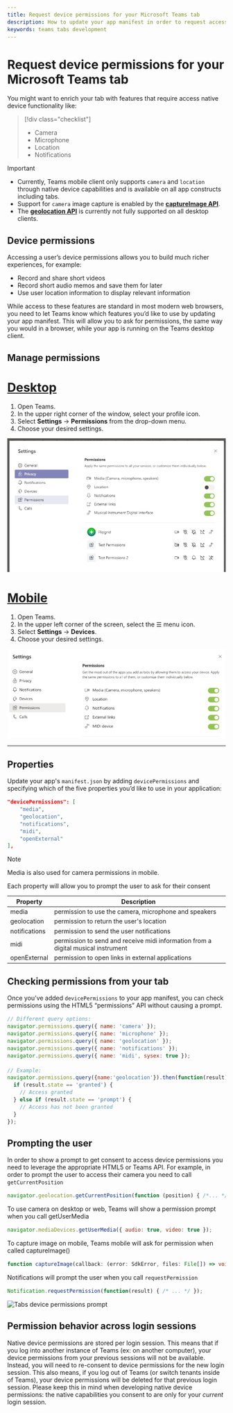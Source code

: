 ```yaml
---
title: Request device permissions for your Microsoft Teams tab
description: How to update your app manifest in order to request access to native features that usually require user consent
keywords: teams tabs development
---
```


# Request device permissions for your Microsoft Teams tab

You might want to enrich your tab with features that require access native device functionality like:

> [!div class="checklist"]
>
> * Camera
> * Microphone
> * Location
> * Notifications

> [!IMPORTANT]
>
> * Currently, Teams mobile client only supports `camera` and `location`  through native device capabilities and is available on all app constructs including tabs. </br>
> * Support for `camera` image capture is enabled by the [**captureImage API**](/javascript/api/@microsoft/teams-js/microsoftteams?view=msteams-client-js-latest#captureimage--error--sdkerror--files--file-------void-).
> * The [**geolocation API**](../../resources/schema/manifest-schema#devicepermissions) is currently not fully supported on all desktop clients.

## Device permissions

Accessing a user’s device permissions allows you to build much richer experiences, for example:

* Record and share short videos
* Record short audio memos and save them for later
* Use user location information to display relevant information

While access to these features are standard in most modern web browsers, you need to let Teams know which features you’d like to use by updating your app manifest. This will allow you to ask for permissions, the same way you would in a browser, while your app is running on the Teams desktop client.

## Manage permissions

# [Desktop](#tab/desktop)

1. Open Teams.
1. In the upper right corner of the window, select your profile icon.
1. Select **Settings** -> **Permissions** from the drop-down menu.
1. Choose your desired settings.

![Device permissions desktop settings screen](../../assets/images/tabs/device-permissions.png)

# [Mobile](#tab/mobile)

1. Open Teams.
1. In the upper left corner of the screen, select the &#9776; menu icon.
1. Select **Settings** -> **Devices**.
1. Choose your desired settings.

![Device permissions mobile settings screen](../../assets/images/tabs/mobile-device-permissions-screen.png)

---

## Properties

Update your app's `manifest.json` by adding `devicePermissions` and specifying which of the five properties you’d like to use in your application:

``` json
"devicePermissions": [
    "media",
    "geolocation",
    "notifications",
    "midi",
    "openExternal"
],
```
> [!Note]
>
> Media is also used for camera permissions in mobile.

Each property will allow you to prompt the user to ask for their consent

| Property      | Description   |
| --- | --- |
| media         | permission to use the camera, microphone and speakers |
| geolocation   | permission to return the user's location      |
| notifications | permission to send the user notifications      |
| midi          | permission to send and receive midi information from a digital musical instrument   |
| openExternal  | permission to open links in external applications  |

## Checking permissions from your tab

Once you’ve added `devicePermissions` to your app manifest, you can check permissions using the HTML5 “permissions” API without causing a prompt.

``` Javascript
// Different query options:
navigator.permissions.query({ name: 'camera' });
navigator.permissions.query({ name: 'microphone' });
navigator.permissions.query({ name: 'geolocation' });
navigator.permissions.query({ name: 'notifications' });
navigator.permissions.query({ name: 'midi', sysex: true });

// Example:
navigator.permissions.query({name:'geolocation'}).then(function(result) {
  if (result.state == 'granted') {
    // Access granted
  } else if (result.state == 'prompt') {
    // Access has not been granted
  }
});
```

## Prompting the user

In order to show a prompt to get consent to access device permissions you need to leverage the appropriate HTML5 or Teams API. For example, in order to prompt the user to access their camera you need to call `getCurrentPosition`

```Javascript
navigator.geolocation.getCurrentPosition(function (position) { /*... */ });
```

To use camera on desktop or web, Teams will show a permission prompt when you call getUserMedia

```Javascript
navigator.mediaDevices.getUserMedia({ audio: true, video: true });
```

To capture image on mobile, Teams mobile will ask for permission when called captureImage()

```Typescript
function captureImage(callback: (error: SdkError, files: File[]) => void)
```

Notifications will prompt the user when you call `requestPermission`

```Javascript
Notification.requestPermission(function(result) { /* ... */ });
```

![Tabs device permissions prompt](~/assets/images/tabs/device-permissions-prompt.png)

## Permission behavior across login sessions

Native device permissions are stored per login session. This means that if you log into another instance of Teams (ex: on another computer), your device permissions from your previous sessions will not be available. Instead, you will need to re-consent to device permissions for the new login session. This also means, if you log out of Teams (or switch tenants inside of Teams), your device permissions will be deleted for that previous login session. Please keep this in mind when developing native device permissions: the native capabilities you consent to are only for your _current_ login session.
